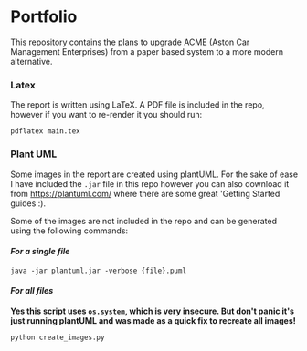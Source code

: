 # Portfolio 
This repository contains the plans to upgrade ACME (Aston Car Management Enterprises) from a paper based system to a more modern alternative.

### Latex
The report is written using LaTeX. A PDF file is included in the repo, however if you want to re-render it you should run:

`pdflatex main.tex`

### Plant UML
Some images in the report are created using plantUML. For the sake of ease I have included the `.jar` file in this repo however you can also download it from https://plantuml.com/ where there are some great 'Getting Started' guides :).

Some of the images are not included in the repo and can be generated using the following commands:

#### _For a single file_
`java -jar plantuml.jar -verbose {file}.puml`

#### _For all files_
**Yes this script uses `os.system`, which is very insecure. But don't panic it's just running plantUML and was made as a quick fix to recreate all images!**

`python create_images.py`
